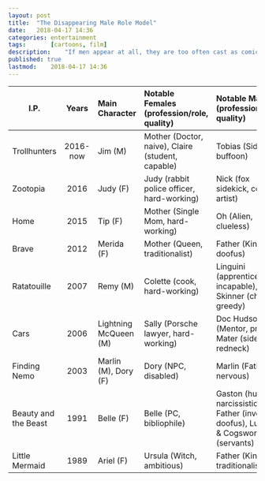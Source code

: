 ```yaml
---
layout: post
title: 	"The Disappearing Male Role Model"
date:	2018-04-17 14:36
categories:	entertainment
tags:		[cartoons, film] 
description: 	"If men appear at all, they are too often cast as comic relief or doofuses"
published: true
lastmod:	2018-04-17 14:36
---
```



| I.P.                    | Years  | Main Character | Notable Females (profession/role, quality) | Notable Males (profession/role, quality) |
|-------------------------|:----------:|:------------------|:---------------------------------------|:--------------------------------------|
| Trollhunters            | 2016-now   | Jim (M)           | Mother (Doctor, naive), Claire (student, capable) | Tobias (Sidekick, buffoon) |
| Zootopia                | 2016       | Judy (F)          | Judy (rabbit police officer, hard-working)    | Nick (fox sidekick, con artist)           |
| Home                    | 2015       | Tip (F)           | Mother (Single Mom, hard-working)      | Oh (Alien, clueless)                  |
| Brave                   | 2012       | Merida (F)        | Mother (Queen, traditionalist)         | Father (King, doofus)                 |
| Ratatouille             | 2007       | Remy (M)          | Colette (cook, hard-working)   | Linguini (apprentice, incapable), Skinner (chef, greedy)
| Cars                    | 2006       | Lightning McQueen (M) | Sally (Porsche lawyer, hard-working) | Doc Hudson (Mentor, proud), Mater (sidekick, redneck) |
| Finding Nemo            | 2003       | Marlin (M), Dory (F) | Dory (NPC, disabled)                | Marlin (Father, nervous)              |
| Beauty and the Beast    | 1991       | Belle (F)    | Belle (PC, bibliophile) | Gaston (hunter, narcissistic), Father (inventor, doofus), Lumiere & Cogsworth (servants) |
| Little Mermaid          | 1989       | Ariel  (F)        | Ursula (Witch, ambitious)              | Father (King, traditionalist)         |
